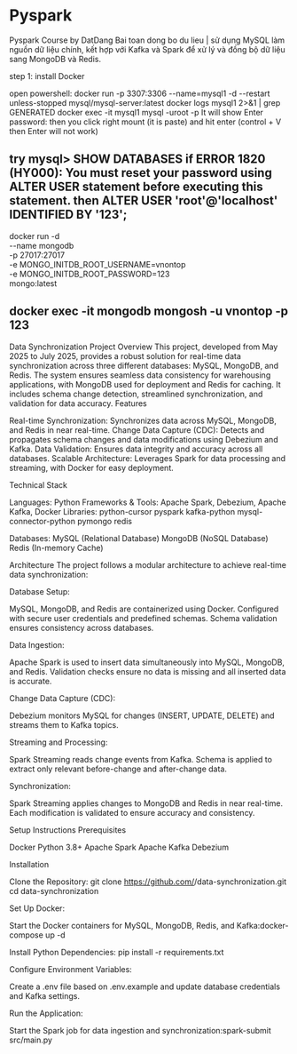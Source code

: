 # Pyspark
Pyspark Course by DatDang
Bai toan dong bo du lieu | sử dụng MySQL làm nguồn dữ liệu chính, kết hợp với Kafka và Spark để xử lý và đồng bộ dữ liệu sang MongoDB và Redis.

step 1: install Docker

open powershell:
docker run -p 3307:3306 --name=mysql1 -d --restart unless-stopped mysql/mysql-server:latest
docker logs mysql1 2>&1 | grep GENERATED
docker exec -it mysql1 mysql -uroot -p
It will show Enter password: then you click right mount (it is paste) and hit enter (control + V then Enter will not work)

try mysql> SHOW DATABASES
if ERROR 1820 (HY000): You must reset your password using ALTER USER statement before executing this statement.
then 
ALTER USER 'root'@'localhost' IDENTIFIED BY '123';
-----------------------------
docker run -d \
  --name mongodb \
  -p 27017:27017 \
  -e MONGO_INITDB_ROOT_USERNAME=vnontop \
  -e MONGO_INITDB_ROOT_PASSWORD=123 \
  mongo:latest

  docker exec -it mongodb mongosh -u vnontop -p 123
  -----------------------------------------------------------
  Data Synchronization Project
Overview
This project, developed from May 2025 to July 2025, provides a robust solution for real-time data synchronization across three different databases: MySQL, MongoDB, and Redis. The system ensures seamless data consistency for warehousing applications, with MongoDB used for deployment and Redis for caching. It includes schema change detection, streamlined synchronization, and validation for data accuracy.
Features

Real-time Synchronization: Synchronizes data across MySQL, MongoDB, and Redis in near real-time.
Change Data Capture (CDC): Detects and propagates schema changes and data modifications using Debezium and Kafka.
Data Validation: Ensures data integrity and accuracy across all databases.
Scalable Architecture: Leverages Spark for data processing and streaming, with Docker for easy deployment.

Technical Stack

Languages: Python
Frameworks & Tools: Apache Spark, Debezium, Apache Kafka, Docker
Libraries:
python-cursor
pyspark
kafka-python
mysql-connector-python
pymongo
redis


Databases:
MySQL (Relational Database)
MongoDB (NoSQL Database)
Redis (In-memory Cache)



Architecture
The project follows a modular architecture to achieve real-time data synchronization:

Database Setup:

MySQL, MongoDB, and Redis are containerized using Docker.
Configured with secure user credentials and predefined schemas.
Schema validation ensures consistency across databases.


Data Ingestion:

Apache Spark is used to insert data simultaneously into MySQL, MongoDB, and Redis.
Validation checks ensure no data is missing and all inserted data is accurate.


Change Data Capture (CDC):

Debezium monitors MySQL for changes (INSERT, UPDATE, DELETE) and streams them to Kafka topics.


Streaming and Processing:

Spark Streaming reads change events from Kafka.
Schema is applied to extract only relevant before-change and after-change data.


Synchronization:

Spark Streaming applies changes to MongoDB and Redis in near real-time.
Each modification is validated to ensure accuracy and consistency.



Setup Instructions
Prerequisites

Docker
Python 3.8+
Apache Spark
Apache Kafka
Debezium

Installation

Clone the Repository:
git clone https://github.com/<your-username>/data-synchronization.git
cd data-synchronization


Set Up Docker:

Start the Docker containers for MySQL, MongoDB, Redis, and Kafka:docker-compose up -d




Install Python Dependencies:
pip install -r requirements.txt


Configure Environment Variables:

Create a .env file based on .env.example and update database credentials and Kafka settings.


Run the Application:

Start the Spark job for data ingestion and synchronization:spark-submit src/main.py





